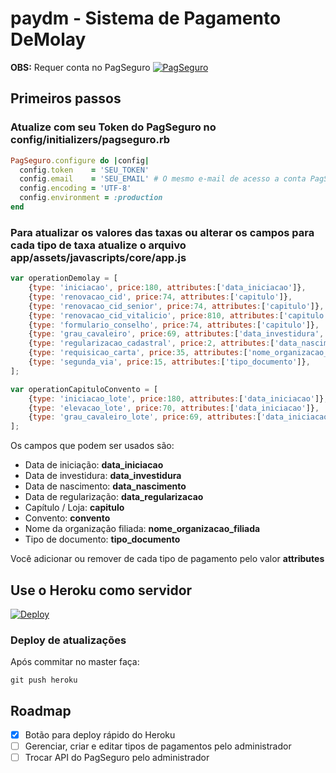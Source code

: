 paydm - Sistema de Pagamento DeMolay
=====

**OBS:** Requer conta no PagSeguro
[![PagSeguro](https://stc.pagseguro.uol.com.br/pagseguro/i/logos/logo_pagseguro200x41.1470259085855.png)](https://pagseguro.uol.com.br/)


## Primeiros passos

### Atualize com seu Token do PagSeguro no config/initializers/pagseguro.rb

```ruby
PagSeguro.configure do |config|
  config.token    = 'SEU_TOKEN'
  config.email    = 'SEU_EMAIL' # O mesmo e-mail de acesso a conta PagSeguro
  config.encoding = 'UTF-8'
  config.environment = :production
end
```

### Para atualizar os valores das taxas ou alterar os campos para cada tipo de taxa atualize o arquivo app/assets/javascripts/core/app.js

```javascript
var operationDemolay = [
    {type: 'iniciacao', price:180, attributes:['data_iniciacao']},
    {type: 'renovacao_cid', price:74, attributes:['capitulo']},
    {type: 'renovacao_cid_senior', price:74, attributes:['capitulo']},
    {type: 'renovacao_cid_vitalicio', price:810, attributes:['capitulo']},
    {type: 'formulario_conselho', price:74, attributes:['capitulo']},
    {type: 'grau_cavaleiro', price:69, attributes:['data_investidura','convento']},
    {type: 'regularizacao_cadastral', price:2, attributes:['data_nascimento','data_regularizacao']},
    {type: 'requisicao_carta', price:35, attributes:['nome_organizacao_filiada']},
    {type: 'segunda_via', price:15, attributes:['tipo_documento']},
];

var operationCapituloConvento = [
    {type: 'iniciacao_lote', price:180, attributes:['data_iniciacao']},
    {type: 'elevacao_lote', price:70, attributes:['data_iniciacao']},
    {type: 'grau_cavaleiro_lote', price:69, attributes:['data_iniciacao']},
];
```

Os campos que podem ser usados são:
* Data de iniciação: **data_iniciacao**
* Data de investidura: **data_investidura**
* Data de nascimento: **data_nascimento**
* Data de regularização: **data_regularizacao**
* Capítulo / Loja: **capitulo**
* Convento: **convento**
* Nome da organização filiada: **nome_organizacao_filiada**
* Tipo de documento: **tipo_documento**

Você adicionar ou remover de cada tipo de pagamento pelo valor **attributes**

## Use o Heroku como servidor
[![Deploy](https://www.herokucdn.com/deploy/button.svg)](https://heroku.com/deploy?template=https://github.com/candidosales/paydm)

### Deploy de atualizações

Após commitar no master faça:
```
git push heroku
```

## Roadmap
- [x] Botão para deploy rápido do Heroku
- [ ] Gerenciar, criar e editar tipos de pagamentos pelo administrador
- [ ] Trocar API do PagSeguro pelo administrador